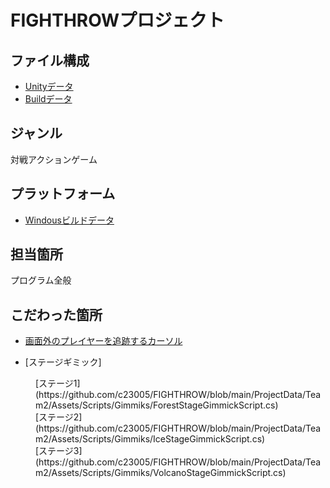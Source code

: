 # FIGHTHROWプロジェクト

## ファイル構成

* [Unityデータ](https://github.com/c23005/FIGHTHROW/tree/main/ProjectData/Team2)
* [Buildデータ](https://github.com/c23005/FIGHTHROW/tree/main/BuildData)

## ジャンル

対戦アクションゲーム

## プラットフォーム

* [Windousビルドデータ](https://github.com/c23005/FIGHTHROW/tree/main/BuildData/20240627_FIGHTHROW)

## 担当箇所

プログラム全般

## こだわった箇所

* [画面外のプレイヤーを追跡するカーソル](https://github.com/c23005/FIGHTHROW/blob/main/ProjectData/Team2/Assets/Scripts/InOutScript.cs)

* <dt>[ステージギミック]</dt>

<dd>[ステージ1](https://github.com/c23005/FIGHTHROW/blob/main/ProjectData/Team2/Assets/Scripts/Gimmiks/ForestStageGimmickScript.cs)</dd>

<dd>[ステージ2](https://github.com/c23005/FIGHTHROW/blob/main/ProjectData/Team2/Assets/Scripts/Gimmiks/IceStageGimmickScript.cs)</dd>

<dd>[ステージ3](https://github.com/c23005/FIGHTHROW/blob/main/ProjectData/Team2/Assets/Scripts/Gimmiks/VolcanoStageGimmickScript.cs)</dd>
